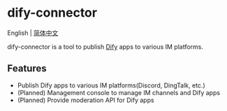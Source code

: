 # dify-connector

English | [简体中文](./README.zh-CN.md)

dify-connector is a tool to publish [Dify](https://github.com/langgenius/dify) apps to various IM platforms.

## Features

- Publish Dify apps to various IM platforms(Discord, DingTalk, etc.)
- (Planned) Management console to manage IM channels and Dify apps
- (Planned) Provide moderation API for Dify apps